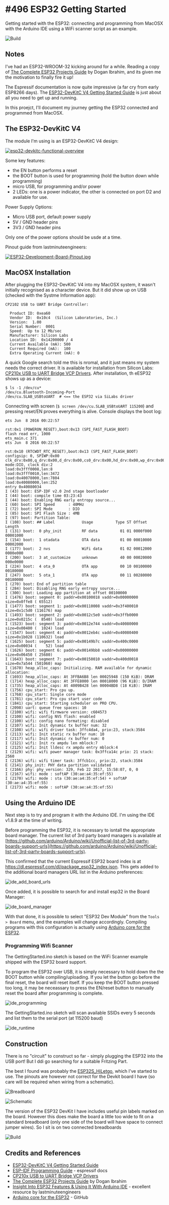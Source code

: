 # #496 ESP32 Getting Started

Getting started with the ESP32: connecting and programming from MacOSX with the Arduino IDE using a WiFi scanner script as an example.

![Build](./assets/GettingStarted_build.jpg?raw=true)

## Notes

I've had an ESP32-WROOM-32 kicking around for a while.
Reading a copy of [The Complete ESP32 Projects Guide](https://www.goodreads.com/book/show/47562312-the-complete-esp32-projects-guide) by Dogan Ibrahim,
and its given me the motivation to finally fire it up!

The Espressif documentation is now quite impressive (a far cry from early ESP8266 days).
The
[ESP32-DevKitC V4 Getting Started Guide](https://docs.espressif.com/projects/esp-idf/en/latest/hw-reference/get-started-devkitc.html)
is just about all you need to get up and running.

In this proejct, I'll document my journey getting the ESP32 connected and programmed from MacOSX.

## The ESP32-DevKitC V4

The module I'm using is an ESP32-DevKitC V4 design:

[![esp32-devkitc-functional-overview](./assets/esp32-devkitc-functional-overview.jpg?raw=true)](https://docs.espressif.com/projects/esp-idf/en/latest/hw-reference/get-started-devkitc.html)

Some key features:

* the EN button performs a reset
* the BOOT button is used for programming (hold the button down while programming)
* micro USB, for programming and/or power
* 2 LEDs: one is a power indicator, the other is connected on port D2 and available for use.

Power Supply Options:

* Micro USB port, default power supply
* 5V / GND header pins
* 3V3 / GND header pins

Only one of the power options should be usde at a time.

Pinout guide from lastminuteengineers:

[![ESP32-Development-Board-Pinout.jpg](./assets/ESP32-Development-Board-Pinout.jpg?raw=true)](https://lastminuteengineers.com/esp32-arduino-ide-tutorial/)

## MacOSX Installation

After plugging the ESP32-DevKitC V4 into my MacOSX system, it wasn't initially recognised as a character device. But it did show up on USB (checked with the Systme Information app):

```
CP2102 USB to UART Bridge Controller:

  Product ID: 0xea60
  Vendor ID:  0x10c4  (Silicon Laboratories, Inc.)
  Version:  1.00
  Serial Number:  0001
  Speed:  Up to 12 Mb/sec
  Manufacturer: Silicon Labs
  Location ID:  0x14200000 / 4
  Current Available (mA): 500
  Current Required (mA):  100
  Extra Operating Current (mA): 0
```

A quick Google search told me this is nromal, and it just means my system needs the correct driver. It is available for installation from Silicon Labs:
[CP210x USB to UART Bridge VCP Drivers](https://www.silabs.com/products/development-tools/software/usb-to-uart-bridge-vcp-drivers).
After installation, th eESP32 shows up as a device:

```
$ ls -1 /dev/cu*
/dev/cu.Bluetooth-Incoming-Port
/dev/cu.SLAB_USBtoUART  # <== the ESP32 via SiLabs driver
```

Connecting with screen (`$ screen /dev/cu.SLAB_USBtoUART 115200`) and pressing reset/EN proves everything is alive. Console displays the boot log:

```
ets Jun  8 2016 00:22:57

rst:0x1 (POWERON_RESET),boot:0x13 (SPI_FAST_FLASH_BOOT)
flash read err, 1000
ets_main.c 371
ets Jun  8 2016 00:22:57

rst:0x10 (RTCWDT_RTC_RESET),boot:0x13 (SPI_FAST_FLASH_BOOT)
configsip: 0, SPIWP:0x00
clk_drv:0x00,q_drv:0x00,d_drv:0x00,cs0_drv:0x00,hd_drv:0x00,wp_drv:0x00
mode:DIO, clock div:2
load:0x3fff0008,len:8
load:0x3fff0010,len:3472
load:0x40078000,len:7804
load:0x40080000,len:252
entry 0x40080034
I (43) boot: ESP-IDF v2.0 2nd stage bootloader
I (44) boot: compile time 03:23:43
I (44) boot: Enabling RNG early entropy source...
I (60) boot: SPI Speed      : 40MHz
I (72) boot: SPI Mode       : DIO
I (85) boot: SPI Flash Size : 4MB
I (97) boot: Partition Table:
I (108) boot: ## Label            Usage          Type ST Offset   Length
I (131) boot:  0 phy_init         RF data          01 01 0000f000 00001000
I (154) boot:  1 otadata          OTA data         01 00 00010000 00002000
I (177) boot:  2 nvs              WiFi data        01 02 00012000 0000e000
I (200) boot:  3 at_customize     unknown          40 00 00020000 000e0000
I (224) boot:  4 ota_0            OTA app          00 10 00100000 00180000
I (247) boot:  5 ota_1            OTA app          00 11 00280000 00180000
I (270) boot: End of partition table
I (284) boot: Disabling RNG early entropy source...
I (300) boot: Loading app partition at offset 00100000
I (1476) boot: segment 0: paddr=0x00100018 vaddr=0x00000000 size=0x0ffe8 ( 65512)
I (1477) boot: segment 1: paddr=0x00110008 vaddr=0x3f400010 size=0x1c5d0 (116176) map
I (1493) boot: segment 2: paddr=0x0012c5e0 vaddr=0x3ffb0000 size=0x0215c (  8540) load
I (1523) boot: segment 3: paddr=0x0012e744 vaddr=0x40080000 size=0x00400 (  1024) load
I (1547) boot: segment 4: paddr=0x0012eb4c vaddr=0x40080400 size=0x1b028 (110632) load
I (1625) boot: segment 5: paddr=0x00149b7c vaddr=0x400c0000 size=0x00034 (    52) load
I (1626) boot: segment 6: paddr=0x00149bb8 vaddr=0x00000000 size=0x06450 ( 25680)
I (1643) boot: segment 7: paddr=0x00150010 vaddr=0x400d0018 size=0x7a544 (501060) map
I (1670) heap_alloc_caps: Initializing. RAM available for dynamic allocation:
I (1693) heap_alloc_caps: At 3FFBA6B8 len 00025948 (150 KiB): DRAM
I (1714) heap_alloc_caps: At 3FFE8000 len 00018000 (96 KiB): D/IRAM
I (1735) heap_alloc_caps: At 4009B428 len 00004BD8 (18 KiB): IRAM
I (1756) cpu_start: Pro cpu up.
I (1768) cpu_start: Single core mode
I (1781) cpu_start: Pro cpu start user code
I (1841) cpu_start: Starting scheduler on PRO CPU.
I (2098) uart: queue free spaces: 10
I (2100) wifi: wifi firmware version: c604573
I (2100) wifi: config NVS flash: enabled
I (2100) wifi: config nano formating: disabled
I (2107) wifi: Init dynamic tx buffer num: 32
I (2108) wifi: wifi driver task: 3ffc4da4, prio:23, stack:3584
I (2113) wifi: Init static rx buffer num: 10
I (2117) wifi: Init dynamic rx buffer num: 0
I (2121) wifi: Init rx ampdu len mblock:7
I (2125) wifi: Init lldesc rx ampdu entry mblock:4
I (2129) wifi: wifi power manager task: 0x3ffca14c prio: 21 stack: 2560
I (2136) wifi: wifi timer task: 3ffcb1cc, prio:22, stack:3584
E (2141) phy_init: PHY data partition validated
I (2166) phy: phy_version: 329, Feb 22 2017, 15:58:07, 0, 0
I (2167) wifi: mode : softAP (30:ae:a4:35:ef:55)
I (2170) wifi: mode : sta (30:ae:a4:35:ef:54) + softAP (30:ae:a4:35:ef:55)
I (2173) wifi: mode : softAP (30:ae:a4:35:ef:55)
```

## Using the Arduino IDE

Next step is to try and program it with the Arduino IDE. I'm using the IDE v1.8.9 at the time of writing.

Before programming the ESP32, it is necessary to isntall the appropriate board manager.
The current list of 3rd party board managers is available at
[https://github.com/arduino/Arduino/wiki/Unofficial-list-of-3rd-party-boards-support-urls](https://github.com/arduino/Arduino/wiki/Unofficial-list-of-3rd-party-boards-support-urls).

This confirmed that the current Espressif ESP32 board index is at https://dl.espressif.com/dl/package_esp32_index.json.
This gets added to the additional board managers URL list in the Arduino preferences:

![ide_add_board_urls](./assets/ide_add_board_urls.png?raw=true)

Once added, it is possible to search for and install esp32 in the Board Manager:

![ide_board_manager](./assets/ide_board_manager.png?raw=true)

With that done, it is possible to select "ESP32 Dev Module" from the `Tools > Board` menu, and the examples will change accordingly.
Compiling programs with this configuration is actually using [Arduino core for the ESP32](https://github.com/espressif/arduino-esp32).

### Programming Wifi Scanner

The GettingStarted.ino sketch is based on the WiFi Scanner example shipped with the ESP32 board support.

To program the ESP32 over USB, it is simply necessary to hold down the the BOOT button while compiling/uploading.
If you let the button go before the final reset, the board will reset itself. If you keep the BOOT button pressed too long,
it may be neceassary to press the EN/reset button to manually reset the board after programming is complete.

![ide_programming](./assets/ide_programming.png?raw=true)

The GettingStarted.ino sketch will scan available SSIDs every 5 seconds and list them to the serial port (at 115200 baud)

![ide_runtime](./assets/ide_runtime.png?raw=true)

## Construction

There is no "circuit" to construct so far - simply plugging the ESP32 into the USB port!
But I ddi go searching for a suitable Fritzing Part.

The best I found was probably the [ESP32S_HiLetgo](https://forum.fritzing.org/t/esp32s-hiletgo-dev-boad-with-pinout-template/5357?u=steelgoose), which I've started to use.
The pinouts are however not correct for the Devkit board I have (so care will be required when wiring from a schematic).

![Breadboard](./assets/GettingStarted_bb.jpg?raw=true)

![Schematic](./assets/GettingStarted_schematic.jpg?raw=true)

The version of the ESP32 DevKit I have includes useful pin labels marked on the board. However this does make the board a little too wide to
fit on a standard breadboard (only one side of the board will have space to connect jumper wires). So I sit is on two connected breadboards

![Build](./assets/GettingStarted_build.jpg?raw=true)

## Credits and References

* [ESP32-DevKitC V4 Getting Started Guide](https://docs.espressif.com/projects/esp-idf/en/latest/hw-reference/get-started-devkitc.html)
* [ESP-IDF Programming Guide](https://docs.espressif.com/projects/esp-idf/en/latest/get-started/) - espressif docs
* [CP210x USB to UART Bridge VCP Drivers](https://www.silabs.com/products/development-tools/software/usb-to-uart-bridge-vcp-drivers)
* [The Complete ESP32 Projects Guide](https://www.goodreads.com/book/show/47562312-the-complete-esp32-projects-guide) by Dogan Ibrahim
* [Insight Into ESP32 Features & Using It With Arduino IDE](https://lastminuteengineers.com/esp32-arduino-ide-tutorial/) - excellent resource by lastminuteengineers
* [Arduino core for the ESP32](https://github.com/espressif/arduino-esp32) - GitHub
